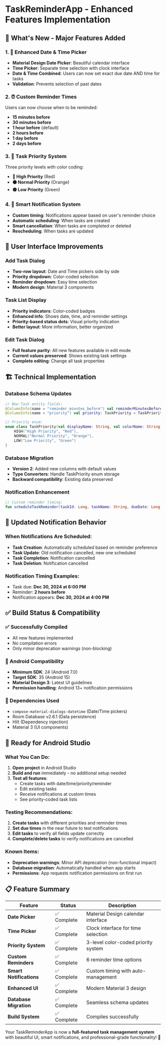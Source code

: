 # TaskReminderApp - Enhanced Features Implementation

## 🎯 **What's New - Major Features Added**

### 1. **📅 Enhanced Date & Time Picker**
- **Material Design Date Picker**: Beautiful calendar interface
- **Time Picker**: Separate time selection with clock interface
- **Date & Time Combined**: Users can now set exact due date AND time for tasks
- **Validation**: Prevents selection of past dates

### 2. **⏰ Custom Reminder Times**
Users can now choose when to be reminded:
- **15 minutes before**
- **30 minutes before** 
- **1 hour before** (default)
- **2 hours before**
- **1 day before**
- **2 days before**

### 3. **🎨 Task Priority System**
Three priority levels with color coding:
- **🔴 High Priority** (Red)
- **🟠 Normal Priority** (Orange) 
- **🟢 Low Priority** (Green)

### 4. **🔔 Smart Notification System**
- **Custom timing**: Notifications appear based on user's reminder choice
- **Automatic scheduling**: When tasks are created
- **Smart cancellation**: When tasks are completed or deleted
- **Rescheduling**: When tasks are updated

## 📱 **User Interface Improvements**

### **Add Task Dialog**
- **Two-row layout**: Date and Time pickers side by side
- **Priority dropdown**: Color-coded selection
- **Reminder dropdown**: Easy time selection
- **Modern design**: Material 3 components

### **Task List Display**
- **Priority indicators**: Color-coded badges
- **Enhanced info**: Shows date, time, and reminder settings
- **Priority-based status dots**: Visual priority indication
- **Better layout**: More information, better organized

### **Edit Task Dialog**
- **Full feature parity**: All new features available in edit mode
- **Current values preserved**: Shows existing task settings
- **Complete editing**: Change all task properties

## 🏗️ **Technical Implementation**

### **Database Schema Updates**
```kotlin
// New Task entity fields:
@ColumnInfo(name = "reminder_minutes_before") val reminderMinutesBefore: Int = 60
@ColumnInfo(name = "priority") val priority: TaskPriority = TaskPriority.NORMAL

// Priority enum:
enum class TaskPriority(val displayName: String, val colorName: String) {
    HIGH("High Priority", "Red"),
    NORMAL("Normal Priority", "Orange"), 
    LOW("Low Priority", "Green")
}
```

### **Database Migration**
- **Version 2**: Added new columns with default values
- **Type Converters**: Handle TaskPriority enum storage
- **Backward compatibility**: Existing data preserved

### **Notification Enhancement**
```kotlin
// Custom reminder timing:
fun scheduleTaskReminder(taskId: Long, taskName: String, dueDate: Long, reminderMinutesBefore: Int)
```

## 🎯 **Updated Notification Behavior**

### **When Notifications Are Scheduled:**
- **Task Creation**: Automatically scheduled based on reminder preference
- **Task Update**: Old notification cancelled, new one scheduled
- **Task Completion**: Notification cancelled
- **Task Deletion**: Notification cancelled

### **Notification Timing Examples:**
- Task due: **Dec 30, 2024 at 6:00 PM**
- Reminder: **2 hours before**
- Notification appears: **Dec 30, 2024 at 4:00 PM**

## ✅ **Build Status & Compatibility**

### **✅ Successfully Compiled**
- All new features implemented
- No compilation errors
- Only minor deprecation warnings (non-blocking)

### **📱 Android Compatibility**
- **Minimum SDK**: 24 (Android 7.0)
- **Target SDK**: 35 (Android 15)
- **Material Design 3**: Latest UI guidelines
- **Permission handling**: Android 13+ notification permissions

### **🔧 Dependencies Used**
- `compose-material-dialogs-datetime` (Date/Time pickers)
- Room Database v2.6.1 (Data persistence)
- Hilt (Dependency injection)
- Material 3 (UI components)

## 🚀 **Ready for Android Studio**

### **What You Can Do:**
1. **Open project** in Android Studio
2. **Build and run** immediately - no additional setup needed
3. **Test all features**:
   - Create tasks with date/time/priority/reminder
   - Edit existing tasks
   - Receive notifications at custom times
   - See priority-coded task lists

### **Testing Recommendations:**
1. **Create tasks** with different priorities and reminder times
2. **Set due times** in the near future to test notifications
3. **Edit tasks** to verify all fields update correctly
4. **Complete/delete tasks** to verify notifications are cancelled

### **Known Items:**
- **Deprecation warnings**: Minor API deprecation (non-functional impact)
- **Database migration**: Automatically handled when app starts
- **Permissions**: App requests notification permissions on first run

## 📋 **Feature Summary**

| Feature | Status | Description |
|---------|--------|-------------|
| **Date Picker** | ✅ Complete | Material Design calendar interface |
| **Time Picker** | ✅ Complete | Clock interface for time selection |
| **Priority System** | ✅ Complete | 3-level color-coded priority system |
| **Custom Reminders** | ✅ Complete | 6 reminder time options |
| **Smart Notifications** | ✅ Complete | Custom timing with auto-management |
| **Enhanced UI** | ✅ Complete | Modern Material 3 design |
| **Database Migration** | ✅ Complete | Seamless schema updates |
| **Build System** | ✅ Complete | Compiles successfully |

Your TaskReminderApp is now a **full-featured task management system** with beautiful UI, smart notifications, and professional-grade functionality! 🎉
